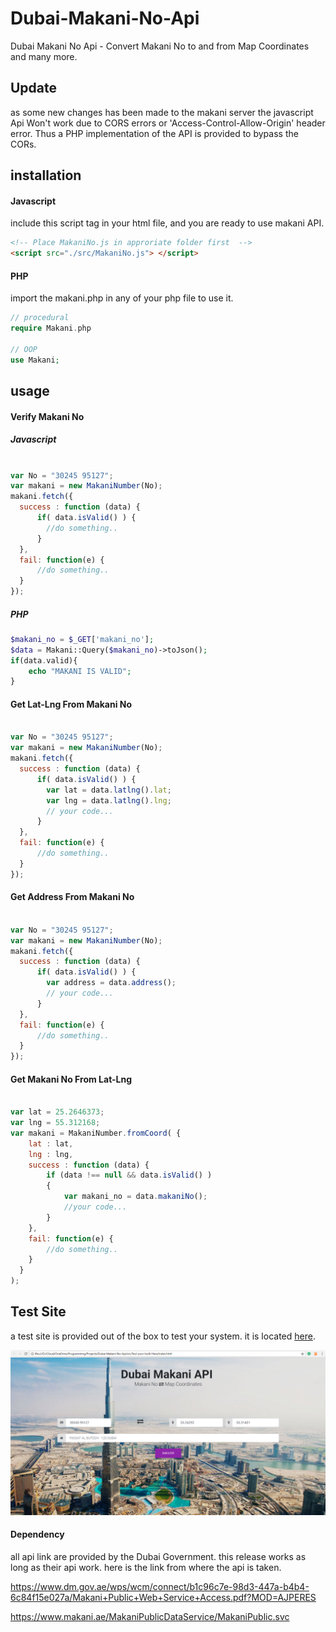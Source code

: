 # Dubai-Makani-No-Api
Dubai Makani No Api - Convert Makani No to and from Map Coordinates and many more.

## Update 
as some new changes has been made to the makani server the javascript Api Won't work due to CORS errors or
'Access-Control-Allow-Origin' header error.
Thus a PHP implementation of the API is provided to bypass the CORs.

## installation

#### Javascript
include this script tag in your html file, and you are ready to use makani API.
```html
<!-- Place MakaniNo.js in approriate folder first  -->
<script src="./src/MakaniNo.js"> </script>

```

#### PHP 
import the makani.php in any of your php file to use it.
```php
// procedural
require Makani.php

// OOP
use Makani;

```

## usage

#### Verify Makani No

##### Javascript
```Javascript

var No = "30245 95127";
var makani = new MakaniNumber(No);
makani.fetch({
  success : function (data) {
      if( data.isValid() ) {
        //do something..
      }
  },
  fail: function(e) {
      //do something..
  }
});


```

##### PHP
```php
$makani_no = $_GET['makani_no'];
$data = Makani::Query($makani_no)->toJson();
if(data.valid){
    echo "MAKANI IS VALID";
}


```

#### Get Lat-Lng From Makani No

```Javascript

var No = "30245 95127";
var makani = new MakaniNumber(No);
makani.fetch({
  success : function (data) {
      if( data.isValid() ) {
        var lat = data.latlng().lat;
        var lng = data.latlng().lng;
        // your code...
      }
  },
  fail: function(e) {
      //do something..
  }
});

```


#### Get Address From Makani No

```Javascript

var No = "30245 95127";
var makani = new MakaniNumber(No);
makani.fetch({
  success : function (data) {
      if( data.isValid() ) {
        var address = data.address();
        // your code...
      }
  },
  fail: function(e) {
      //do something..
  }
});

```

#### Get Makani No From Lat-Lng

```Javascript

var lat = 25.2646373;
var lng = 55.312168;
var makani = MakaniNumber.fromCoord( {
    lat : lat,
    lng : lng,
    success : function (data) {
        if (data !== null && data.isValid() )  
        {
            var makani_no = data.makaniNo();
            //your code...
        }
    },
    fail: function(e) {
        //do something..
    }
  }
);
```

## Test Site
a test site is provided out of the box to test your system.
it is located <a href="https://github.com/SouravDas25/Dubai-Makani-No-Api/tree/master/src/Test-your-built-Here"> here</a>.

![site-image](https://github.com/SouravDas25/Dubai-Makani-No-Api/blob/master/src/Test-your-built-Here/screens.png)

#### Dependency
all api link are provided by the Dubai Government.
this release works as long as their api work.
here is the link from where the api is taken.

https://www.dm.gov.ae/wps/wcm/connect/b1c96c7e-98d3-447a-b4b4-6c84f15e027a/Makani+Public+Web+Service+Access.pdf?MOD=AJPERES

https://www.makani.ae/MakaniPublicDataService/MakaniPublic.svc
